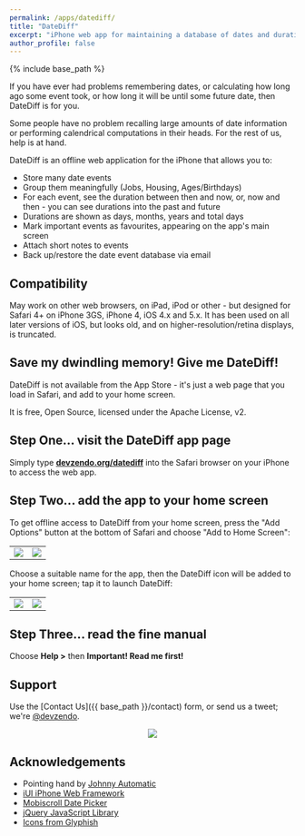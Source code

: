 ```yaml
---
permalink: /apps/datediff/
title: "DateDiff"
excerpt: "iPhone web app for maintaining a database of dates and durations."
author_profile: false
---
```


{% include base_path %}

If you have ever had problems remembering dates, or calculating how long ago some event took, or how long it will be until some future date, then DateDiff is for you. 

Some people have no problem recalling large amounts of date information or performing calendrical computations in their heads. For the rest of us, help is at hand.

DateDiff is an offline web application for the iPhone that allows you to:

* Store many date events
* Group them meaningfully (Jobs, Housing, Ages/Birthdays)
* For each event, see the duration between then and now, or, now and then - you can see durations into the past and future
* Durations are shown as days, months, years and total days
* Mark important events as favourites, appearing on the app's main screen
* Attach short notes to events
* Back up/restore the date event database via email

## Compatibility

May work on other web browsers, on iPad, iPod or other - but designed for Safari 4+ on iPhone 3GS, iPhone 4, iOS 4.x and 5.x. It has been used on all later versions of iOS, but looks old,
and on higher-resolution/retina displays, is truncated.

## Save my dwindling memory! Give me DateDiff!

DateDiff is not available from the App Store - it's just a web page that you load in Safari, and add to your home screen.

It is free, Open Source, licensed under the Apache License, v2.

## Step One... visit the DateDiff app page

Simply type <b><a href="http://devzendo.org/datediff">devzendo.org/datediff</a></b> into the Safari browser on your iPhone to access the web app.

## Step Two... add the app to your home screen

To get offline access to DateDiff from your home screen, press the "Add Options" button at the bottom of Safari and choose "Add to Home Screen":

<p align="center">
<table>
<tr>
<td><img src="http://devzendo.org/sites/default/files/step_one.png"></td><td><img src="http://devzendo.org/sites/default/files/step_two.png"></td>
</tr>
</table>
</p>

Choose a suitable name for the app, then the DateDiff icon will be added to your home screen; tap it to launch DateDiff:<br>

<p align="center">
<table>
<tr>
<td><img src="http://devzendo.org/sites/default/files/step_three.png"></td><td><img src="http://devzendo.org/sites/default/files/step_four.png"></td>
</tr>
</table>
</p>


## Step Three... read the fine manual

Choose <b>Help &gt;</b> then **Important! Read me first!**

## Support

Use the [Contact Us]({{ base_path }}/contact) form, or send us a tweet; we're <a href="http://twitter.com/devzendo">@devzendo</a>.

<p align="center">
<img src="http://devzendo.org/sites/default/files/appstore.png"><br>
</p>

## Acknowledgements

* Pointing hand by <a href="http://openclipart.org/detail/1006/pointing-hand-by-johnny_automatic">Johnny Automatic</a>
* <a target="_new" href="http://www.iui-js.org/">iUI iPhone Web Framework</a>
* <a target="_new" href="http://mobiscroll.com/">Mobiscroll Date Picker</a>
* <a target="_new" href="http://jquery.com/">jQuery JavaScript Library</a>
* <a target="_new" href="http://glyphish.com/">Icons from Glyphish</a>

